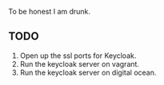 To be honest I am drunk.

TODO
----

1. Open up the ssl ports for Keycloak.
2. Run the keycloak server on vagrant.
3. Run the keycloak server on digital ocean.

